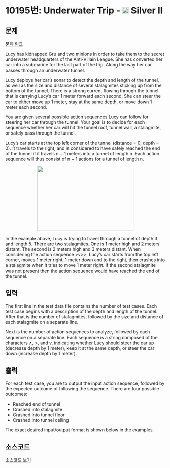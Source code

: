 # 10195번: Underwater Trip - <img src="https://static.solved.ac/tier_small/9.svg" style="height:20px" /> Silver II

<!-- performance -->

<!-- 문제 제출 후 깃허브에 푸시를 했을 때 제출한 코드의 성능이 입력될 공간입니다.-->

<!-- end -->

## 문제

[문제 링크](https://boj.kr/10195)


<p>Lucy has kidnapped Gru and two minions in order to take them to the secret underwater headquarters of the Anti-Villain League. She has converted her car into a submarine for the last part of the trip. Along the way her car passes through an underwater tunnel.</p>

<p>Lucy deploys her car’s sonar to detect the depth and length of the tunnel, as well as the size and distance of several stalagmites sticking up from the bottom of the tunnel. There is a strong current flowing through the tunnel that is carrying Lucy’s car 1 meter forward each second. She can steer the car to either move up 1 meter, stay at the same depth, or move down 1 meter each second.</p>

<p>You are given several possible action sequences Lucy can follow for steering her car through the tunnel. Your goal is to decide for each sequence whether her car will hit the tunnel roof, tunnel wall, a stalagmite, or safely pass through the tunnel.</p>

<p>Lucy’s car starts at the top left corner of the tunnel (distance = 0, depth = 0). It travels to the right, and is considered to have safely reached the end of the tunnel if it travels n − 1 meters into a tunnel of length n. Each action sequence will thus consist of n − 1 actions for a tunnel of length n.</p>

<p style="text-align: center;"><img alt="" src="https://upload.acmicpc.net/fc9628c3-3d67-4ce8-a5c3-5c6e2f6b6ac7/-/crop/608x409/14,32/-/preview/" style="width: 304px; height: 205px;"></p>

<p>In the example above, Lucy is trying to travel through a tunnel of depth 3 and length 5. There are two stalagmites. One is 1 meter high and 2 meters distant. The second is 2 meters high and 3 meters distant. When considering the action sequence &gt;v&gt;&gt;, Lucy’s car starts from the top left corner, moves 1 meter right, 1 meter down and to the right, then crashes into a stalagmite when it tries to move 1 meter right. If the second stalagmite was not present then the action sequence would have reached the end of the tunnel.</p>



## 입력


<p>The first line in the test data file contains the number of test cases. Each test case begins with a description of the depth and length of the tunnel. After that is the number of stalagmites, followed by the size and distance of each stalagmite on a separate line.</p>

<p>Next is the number of action sequences to analyze, followed by each sequence on a separate line. Each sequence is a string composed of the characters ∧, &gt;, and v, indicating whether Lucy should steer the car up (decrease depth by 1 meter), keep it at the same depth, or steer the car down (increase depth by 1 meter).</p>



## 출력


<p>For each test case, you are to output the input action sequence, followed by the expected outcome of following the sequence. There are four possible outcomes:</p>

<ul>
<li>Reached end of tunnel</li>
<li>Crashed into stalagmite</li>
<li>Crashed into tunnel floor</li>
<li>Crashed into tunnel ceiling</li>
</ul>

<p>The exact desired input/output format is shown below in the examples.</p>



## 소스코드

[소스코드 보기](Main.java)